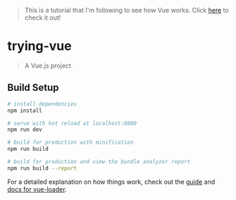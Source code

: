 > This is a tutorial that I'm following to see how Vue works. Click [here](https://coursetro.com/posts/code/71/Build-your-First-Vue.js-App-%7C-Vue.js-2.0-Tutorial) to check it out!

# trying-vue

> A Vue.js project

## Build Setup

``` bash
# install dependencies
npm install

# serve with hot reload at localhost:8080
npm run dev

# build for production with minification
npm run build

# build for production and view the bundle analyzer report
npm run build --report
```

For a detailed explanation on how things work, check out the [guide](http://vuejs-templates.github.io/webpack/) and [docs for vue-loader](http://vuejs.github.io/vue-loader).
